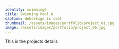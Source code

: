 ```yaml
---
identity: swimming6
title: Swimming Pool 6
caption: Webdesign is cool
thumbnail: /assets/images/portfolio/project_01.jpg
image: /assets/images/portfolio/project_06.jpg
---
```

This is the projects details
